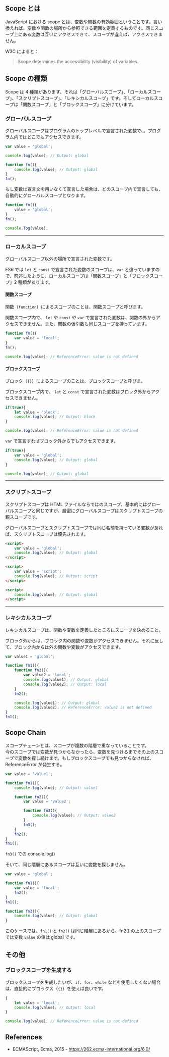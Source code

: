## Scope とは

JavaScript における scope とは、変数や関数の有効範囲ということです。言い換えれば、変数や関数の場所から参照できる範囲を定義するものです。同じスコープ上にある変数は互いにアクセスできて、スコープが違えば、アクセスできません。

W3C によると：

> Scope determines the accessibility (visibility) of variables.

## Scope の種類

Scope は 4 種類があります、それは「グローバルスコープ」、「ローカルスコープ」、「スクリプトスコープ」、「レキシカルスコープ」です。そしてローカルスコープは「関数スコープ」と「ブロックスコープ」に分けています。

### グローバルスコープ

グローバルスコープはプログラムのトップレベルで宣言された変数で、。プログラム内ではどこでもアクセスできます。

```js
var value = 'global';

console.log(value); // Output: global

function fn(){
    console.log(value); // Output: global
}
fn();
```

もし変数は宣言文を用いなくて宣言した場合は、どのスコープ内で宣言しても、自動的にグローバルスコープとなります。

```js
function fn(){
    value = 'global';
}
fn();

console.log(value);
```

---

### ローカルスコープ

グローバルスコープ以外の場所で宣言された変数です。

ES6 では `let` と `const` で宣言された変数のスコープは、`var` と違っていますので、前述したように、ローカルスコープは「関数スコープ」と「ブロックスコープ」2 種類があります。

#### 関数スコープ

関数（`function`）によるスコープのことは、関数スコープと呼びます。

関数スコープ内で、 `let` や `const` や `var` で宣言された変数は、関数の外からアクセスできません。また、関数の仮引数も同じスコープを持っています。

```js
function fn(){
    var value = 'local';
}
fn();

console.log(value); // ReferenceError: value is not defined
```

#### ブロックスコープ

ブロック（`{}`）によるスコープのことは、ブロックスコープと呼びま。

ブロックスコープ内で、 `let` と `const` で宣言された変数はブロック外からアクセスできません。

```js
if(true){
    let value = 'block';
    console.log(value); // Output: block
}

console.log(value); // ReferenceError: value is not defined
```

`var` で宣言すればブロック外からでもアクセスできます。

```js
if(true){
    var value = 'global';
    console.log(value); // Output: global
}

console.log(value); // Output: global
```

---

### スクリプトスコープ

スクリプトスコープは HTML ファイルならではのスコープ、基本的にはグローバルスコープと同じですが、厳密にグローバルスコープはスクリプトスコープの親スコープです。

グローバルスコープとスクリプトスコープでは同じ名前を持っている変数があれば、スクリプトスコープは優先されます。

```html
<script>
    var value = 'global';
    console.log(value); // Output: global
</script>

<script>
    var value = 'script';
    console.log(value); // Output: script
</script>

<script>
    console.log(value); // Output: global
</script>
```

---

### レキシカルスコープ

レキシカルスコープは、関数や変数を定義したところにスコープを決めること。

ブロック外からは、ブロック内の関数や変数がアクセスできません。それに反して、ブロック内からは外の関数や変数がアクセスできます。

```js
var value1 = 'global';

function fn1(){
    function fn2(){
        var value2 = 'local';
        console.log(value1); // Output: global
        console.log(value2); // Output: local
    }
    fn2();

    console.log(value1); // Output: global
    console.log(value2); // ReferenceError: value2 is not defined
}
fn1();
```

## Scope Chain

スコープチェーンとは、スコープが複数の階層で重なっていることです。<br />
今のスコープでは変数が見つからなかったら、変数を見つけるまでその上のスコープで変数を探し続けます。もしブロックスコープでも見つからなければ、ReferenceError が発生する。

```js
var value = 'value1';

function fn1(){
    console.log(value); // Output: value1

    function fn2(){
        var value = 'value2';

        function fn3(){
            console.log(value); // Output: value2
        }
        fn3();
    }
    fn2();
}
fn1();
```

`fn3()` での console.log() 

そいて、同じ階層にあるスコープは互いに変数を探しません。

```js
var value = 'global';

function fn1(){
    var value = 'local';
    fn2();
}
fn1();

function fn2(){
    console.log(value); // Output: global
}
```

このケースでは、`fn1()` と `fn2()` は同じ階層にあるから、fn2() の上のスコープでは変数 `value` の値は global です。

## その他

### ブロックスコープを生成する

ブロックスコープを生成したいが、`if`、`for`、`while` などを使用したくない場合は、直接的にブロックス（`{}`）を使えば良いです。

```js
{
    let value = 'local';
    console.log(value); // Output: local
}

console.log(value); // ReferenceError: value is not defined
```

## References

<ul class="public-article-references">
    <li>ECMAScript, Ecma, 2015 - <a href="https://262.ecma-international.org/6.0/" target="_blank">https://262.ecma-international.org/6.0/</a></li>
</ul>